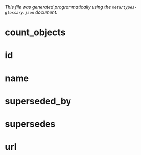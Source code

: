 _This file was generated programmatically using the `meta/types-glossary.json` document._

count_objects
==

id
==

name
==

superseded_by
==

supersedes
==

url
==


